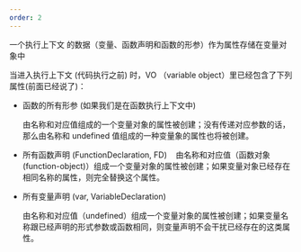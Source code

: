 ```yaml
---
order: 2
---
```

一个执行上下文 的数据（变量、函数声明和函数的形参）作为属性存储在变量对象中

当进入执行上下文 (代码执行之前) 时，VO （variable object）里已经包含了下列属性(前面已经说了)：
* 函数的所有形参 (如果我们是在函数执行上下文中)

  由名称和对应值组成的一个变量对象的属性被创建；没有传递对应参数的话，那么由名称和 undefined 值组成的一种变量象的属性也将被创建。

* 所有函数声明 (FunctionDeclaration, FD)
  
  由名称和对应值（函数对象 (function-object)）组成一个变量对象的属性被创建；如果变量对象已经存在相同名称的属性，则完全替换这个属性。

* 所有变量声明 (var, VariableDeclaration)
  
  由名称和对应值（undefined）组成一个变量对象的属性被创建；如果变量名称跟已经声明的形式参数或函数相同，则变量声明不会干扰已经存在的这类属性。